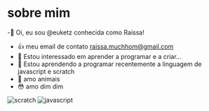 # sobre mim 
-👋 Oi, eu sou @euketz conhecida como Raissa!
- :+1: meu email de contato raissa.muchhom@gmail.com
- 👀 Estou interessado em aprender a programar e a criar...  
- 🌱 Estou aprendendo a programar recentemente a linguagem de javascript e scratch
- 🐼 amo animais
- 😳 amo dim dim

![scratch](https://img.shields.io/badge/Scratch-4D97FF?style=for-the-badge&logo=Scratch&logoColor=white)
![javascript](https://img.shields.io/badge/JavaScript-323330?style=for-the-badge&logo=javascript&logoColor=F7DF1E)
